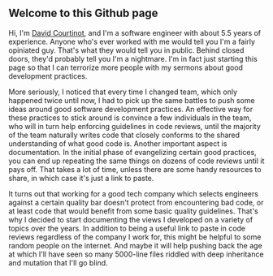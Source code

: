 ## Welcome to this Github page

Hi, I'm [David Courtinot](https://www.linkedin.com/in/david-courtinot-74343593/), and I'm a software engineer with about 5.5 years of experience. Anyone who's ever worked with me would tell you I'm a fairly opiniated guy. That's what they would tell you in public. Behind closed doors, they'd probably tell you I'm a nightmare. I'm in fact just starting this page so that I can terrorize more people with my sermons about good development practices.

More seriously, I noticed that every time I changed team, which only happened twice until now, I had to pick up the same battles to push some ideas around good software development practices. An effective way for these practices to stick around is convince a few individuals in the team, who will in turn help enforcing guidelines in code reviews, until the majority of the team naturally writes code that closely conforms to the shared understanding of what good code is. Another important aspect is documentation. In the initial phase of evangelizing certain good practices, you can end up repeating the same things on dozens of code reviews until it pays off. That takes a lot of time, unless there are some handy resources to share, in which case it's just a link to paste. 

It turns out that working for a good tech company which selects engineers against a certain quality bar doesn't protect from encountering bad code, or at least code that would benefit from some basic quality guidelines. That's why I decided to start documenting the views I developed on a variety of topics over the years. In addition to being a useful link to paste in code reviews regardless of the company I work for, this might be helpful to some random people on the internet. And maybe it will help pushing back the age at which I'll have seen so many 5000-line files riddled with deep inheritance and mutation that I'll go blind.
